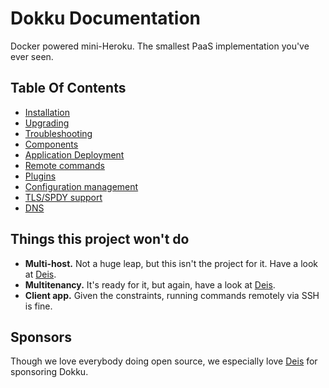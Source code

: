 # Dokku Documentation

Docker powered mini-Heroku. The smallest PaaS implementation you've ever seen.

## Table Of Contents

- [Installation](http://progrium.viewdocs.io/dokku/installation)
- [Upgrading](http://progrium.viewdocs.io/dokku/upgrading)
- [Troubleshooting](http://progrium.viewdocs.io/dokku/troubleshooting)
- [Components](http://progrium.viewdocs.io/dokku/components)
- [Application Deployment](http://progrium.viewdocs.io/dokku/application-deployment)
- [Remote commands](http://progrium.viewdocs.io/dokku/remote-commands)
- [Plugins](http://progrium.viewdocs.io/dokku/plugins)
- [Configuration management](http://progrium.viewdocs.io/dokku/configuration-management)
- [TLS/SPDY support](http://progrium.viewdocs.io/dokku/tls-spdy-support)
- [DNS](http://progrium.viewdocs.io/dokku/dns)

## Things this project won't do

 * **Multi-host.** Not a huge leap, but this isn't the project for it. Have a look at [Deis](http://deis.io/).
 * **Multitenancy.** It's ready for it, but again, have a look at [Deis](http://deis.io/).
 * **Client app.** Given the constraints, running commands remotely via SSH is fine.

## Sponsors

Though we love everybody doing open source, we especially love [Deis](http://deis.io/) for sponsoring Dokku.